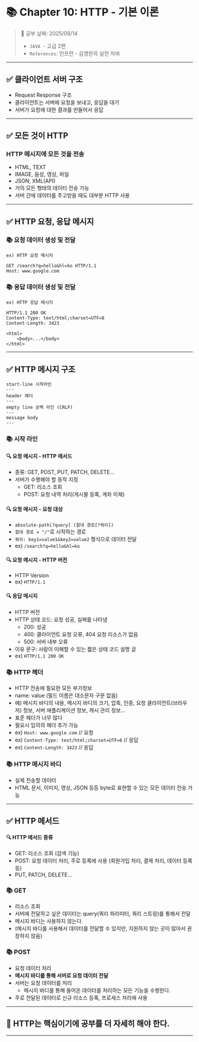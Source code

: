 # 📚 Chapter 10: HTTP - 기본 이론

> 📌 공부 날짜: 2025/08/14
> - `JAVA `- 고급 2편
> - `References`: 인프런 - 김영한의 실전 자바

---

## ✅ 클라이언트 서버 구조
- Request Response 구조
- 클라이언트는 서버에 요청을 보내고, 응답을 대기
- 서버가 요청에 대한 결과를 만들어서 응답

---

## ✅ 모든 것이 HTTP
### HTTP 메시지에 모든 것을 전송
- HTML, TEXT
- IMAGE, 음성, 영상, 파일
- JSON, XML(API)
- 거의 모든 형태의 데이터 전송 가능
- 서버 간에 데이터를 주고받을 때도 대부분 HTTP 사용

---

## ✅ HTTP 요청, 응답 메시지
### 📚 요청 데이터 생성 및 전달
`ex) HTTP 요청 메시지`
```text
GET /search?q=hello&hl=ko HTTP/1.1
Host: www.google.com
```

### 📚 응답 데이터 생성 및 전달
`ex) HTTP 응답 메시지`
```text
HTTP/1.1 200 OK
Content-Type: text/html;charset=UTF=8
Content-Length: 3423

<html>
    <body>...</body>
</html>
```

---

## ✅ HTTP 메시지 구조
```text
start-line 시작라인
---
header 헤더
---
empty line 공백 라인 (CRLF)
---
message body
---
```

### 📚 시작 라인
#### 🔍 요청 메시지 - HTTP 메서드
- 종류: GET, POST, PUT, PATCH, DELETE...
- 서버가 수행해야 할 동작 지정
  - GET: 리소스 조회
  - POST: 요청 내역 처리(게시물 등록, 계좌 이체)

#### 🔍 요청 메시지 - 요청 대상
- `absolute-path[?query] (절대 경로[?쿼리])`
- `절대 경로 = "/"`로 시작하는 경로
- `쿼리: key1=value1&key2=value2` 형식으로 데이터 전달
- ex) `/search?q=hello&hl=ko`

#### 🔍 요청 메시지 - HTTP 버전
- HTTP Version
- ex) `HTTP/1.1`

#### 🔍 응답 메시지
- HTTP 버전
- HTTP 상태 코드: 요청 성공, 실패를 나타냄
  - 200: 성공
  - 400: 클라이언트 요청 오류, 404 요청 리소스가 없음
  - 500: 서버 내부 오류
- 이유 문구: 사람이 이해할 수 있는 짧은 상태 코드 설명 글
- ex) `HTTP/1.1 200 OK`

### 📚 HTTP 헤더
- HTTP 전송에 필요한 모든 부가정보
- name: value (필드 이름은 대소문자 구문 없음)
- 예) 메시지 바디의 내용, 메시지 바디의 크기, 압축, 인증, 요청 클라이언트(브라우저) 정보, 서버 애플리케이션 정보, 캐시 관리 정보...
- 표준 헤더가 너무 많다
- 필요시 임의의 헤더 추가 가능
- ex) `Host: www.google.com` // 요청
- ex) `Content-Type: text/html;charset=UTF=8` // 응답
- ex) `Content-Length: 3423` // 응답

### 📚 HTTP 메시지 바디
- 실제 전송할 데이터
- HTML 문서, 이미지, 영상, JSON 등등 byte로 표현할 수 있는 모든 데이터 전송 가능

---

## ✅ HTTP 메서드
#### 🔍 HTTP 메서드 종류
- GET: 리소스 조회 (검색 기능)
- POST: 요청 데이터 처리, 주로 등록에 사용 (회원가입 처리, 결제 처리, 데이터 등록 등)
- PUT, PATCH, DELETE...

### 📚 GET
- 리소스 조회
- 서버에 전달하고 싶은 데이터는 query(쿼리 파라미터, 쿼리 스트링)를 통해서 전달
- 메시지 바디는 사용하지 않는다.
- (메시지 바디를 사용해서 데이터를 전달할 수 있지만, 지원하지 않는 곳이 많아서 권장하지 않음)

### 📚 POST
- 요청 데이터 처리
- **메시지 바디를 통해 서버로 요청 데이터 전달**
- 서버는 요청 데이터를 처리
  - 메시지 바디를 통해 들어온 데이터를 처리하는 모든 기능을 수행한다.
- 주로 전달된 데이터로 신규 리소스 등록, 프로세스 처리에 사용

---

## 📌 HTTP는 핵심이기에 공부를 더 자세히 해야 한다.

---